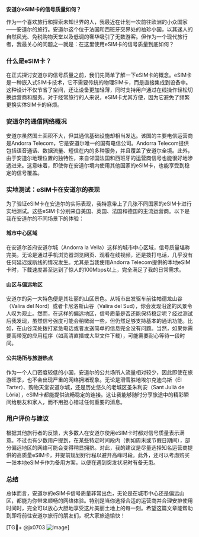 **安道尔eSIM卡的信号质量如何？**

作为一个喜欢旅行和探索未知世界的人，我最近在计划一次前往欧洲的小众国家——安道尔的旅行。安道尔这个位于法国和西班牙交界处的袖珍小国，以其迷人的自然风光、免税购物天堂以及低调的奢华吸引了无数游客。但作为一个现代旅行者，我最关心的问题之一就是：在这里使用eSIM卡的信号质量到底如何？

### 什么是eSIM卡？

在正式探讨安道尔的信号质量之前，我们先简单了解一下eSIM卡的概念。eSIM卡是一种嵌入式SIM卡技术，它不需要传统的物理SIM卡，而是直接集成到设备中。这种设计不仅节省了空间，还让设备更加轻薄，同时支持用户通过在线操作轻松切换运营商和服务。对于经常旅行的人来说，eSIM卡尤其方便，因为它避免了频繁更换实体SIM卡的麻烦。

### 安道尔的通信网络概况

安道尔虽然国土面积不大，但其通信基础设施却相当发达。该国的主要电信运营商是Andorra Telecom，它是安道尔唯一的国有电信公司。Andorra Telecom提供包括语音通话、数据流量、短信在内的多种服务，并且覆盖了安道尔全境。此外，由于安道尔地理位置的独特性，来自邻国法国和西班牙的运营商信号也能很好地渗透进来。这意味着，即使你在安道尔境内使用其他国家的eSIM卡，也能享受到稳定的信号覆盖。

### 实地测试：eSIM卡在安道尔的表现

为了验证eSIM卡在安道尔的实际表现，我特意带上了几张不同国家的eSIM卡进行实地测试。这些eSIM卡分别来自美国、英国、法国和德国的主流运营商。以下是我在安道尔的不同场景下的体验：

#### 城市中心区域

在安道尔首府安道尔城（Andorra la Vella）这样的城市中心区域，信号质量堪称完美。无论是通过手机浏览器浏览网页、观看在线视频，还是拨打电话，几乎没有任何延迟或断线的情况发生。尤其是当我使用Andorra Telecom提供的本地eSIM卡时，下载速度甚至达到了惊人的100Mbps以上，完全满足了我的日常需求。

#### 山区与偏远地区

安道尔的另一大特色便是其壮丽的山区景色。从城市出发驱车前往帕德龙山谷（Valira del Nord）或者卡尼洛斯山谷（Valira del Sud），你会发现沿途的风景令人叹为观止。然而，在这样的偏远地区，信号质量是否还能保持稳定呢？经过测试后我发现，虽然信号强度可能会稍微弱一些，但仍然足够支持基本的通讯功能。比如，在山谷深处拨打紧急电话或者发送简单的信息完全没有问题。当然，如果你需要高带宽的应用程序（如高清直播或大型文件下载），可能需要耐心等待一段时间。

#### 公共场所与旅游热点

作为一个人口密度较低的小国，安道尔的公共场所人流量相对较少，因此即使在旅游旺季，也不会出现严重的网络拥堵现象。无论是滑雪胜地埃尔克迪乌斯（El Tarter）、购物天堂安道尔城，还是历史悠久的老城区圣朱利安（Sant Julià de Lòria），eSIM卡都能提供流畅稳定的连接。这让我能够随时分享旅途中的精彩瞬间给朋友和家人，而不用担心错过任何重要的消息。

### 用户评价与建议

根据其他旅行者的反馈，大多数人在安道尔使用eSIM卡时都对信号质量表示满意。不过也有少数用户提到，在某些特定时间段内（例如周末或节假日期间），部分偏远地区的网络可能会变得稍显拥挤。对此，我的建议是尽量选择知名运营商提供的高质量eSIM卡，并提前规划好行程以避开高峰时段。此外，还可以考虑购买一张本地eSIM卡作为备用方案，以便在遇到突发状况时有备无患。

### 总结

总体而言，安道尔的eSIM卡信号质量非常出色，无论是在城市中心还是偏远山区，都能为你带来顺畅的网络体验。特别是当你选择合适的运营商并合理安排使用时间时，完全可以放心大胆地享受这片美丽土地上的每一刻。希望这篇文章能帮助到即将前往安道尔旅行的朋友们，祝大家旅途愉快！

[TG💪+ @jx0703 ![Image](https://github.com/user-attachments/assets/dbca1d08-cadb-493c-b0ec-ad6f7a83f270)]
